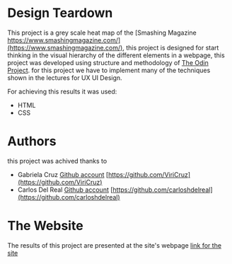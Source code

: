 # Design Teardown

This project is a grey scale heat map of the [Smashing Magazine https://www.smashingmagazine.com/](https://www.smashingmagazine.com/), this project is designed for start thinking in the visual hierarchy of the different elements in a webpage, this project was developed using structure and methodology of [The Odin Project](https://www.theodinproject.com/). for this project we have to implement many of the techniques shown in the lectures for UX UI Design.

For achieving this results it was used:

* HTML
* CSS

# Authors

this project was achived thanks to 

* Gabriela Cruz [Github account](https://github.com/ViriCruz) [https://github.com/ViriCruz](https://github.com/ViriCruz)
* Carlos Del Real [Github account](https://github.com/carloshdelreal) [https://github.com/carloshdelreal](https://github.com/carloshdelreal) 

# The Website

The results of this project are presented at the site's webpage [link for the site]()

